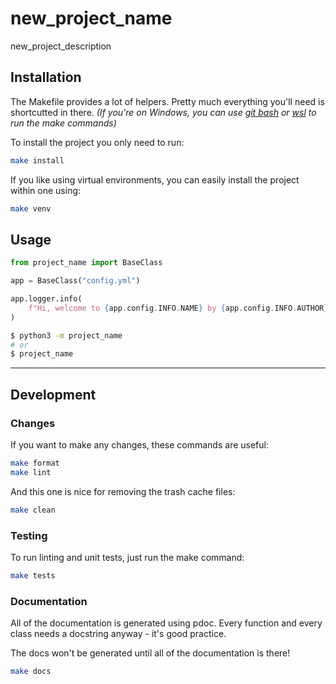 # new_project_name

new_project_description

## Installation

The Makefile provides a lot of helpers. Pretty much everything you'll need is shortcutted in there. *(If you're on Windows, you can use [git bash](https://git-scm.com/downloads) or [wsl](https://docs.microsoft.com/en-us/windows/wsl/about) to run the make commands)*

To install the project you only need to run:

```bash
make install
```


If you like using virtual environments, you can easily install the project within one using:

```bash
make venv
```

## Usage

```py
from project_name import BaseClass

app = BaseClass("config.yml")

app.logger.info(
    f"Hi, welcome to {app.config.INFO.NAME} by {app.config.INFO.AUTHOR}!"
)
```

```bash
$ python3 -m project_name
# or
$ project_name
```

---

## Development 

### Changes

If you want to make any changes, these commands are useful:

```bash
make format
make lint
```

And this one is nice for removing the trash cache files:

```bash
make clean
```

### Testing

To run linting and unit tests, just run the make command:

```bash
make tests
```

### Documentation

All of the documentation is generated using pdoc. Every function and every class needs a docstring anyway - it's good practice.

The docs won't be generated until all of the documentation is there!

```bash
make docs
```